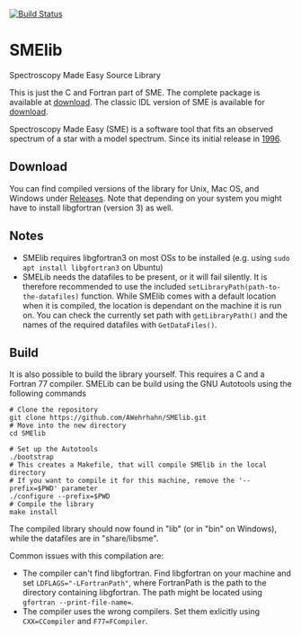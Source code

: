 [![Build Status](https://travis-ci.com/AWehrhahn/SMElib.svg?branch=master)](https://travis-ci.com/AWehrhahn/SMElib)

# SMElib
Spectroscopy Made Easy Source Library

This is just the C and Fortran part of SME. The complete package is available at [download](https://github.com/AWehrhahn/SME). The classic IDL version of SME is available for [download](http://www.stsci.edu/~valenti/sme.html).

Spectroscopy Made Easy (SME) is a software tool that fits an observed
spectrum of a star with a model spectrum. Since its initial release in
[1996](http://adsabs.harvard.edu/abs/1996A%26AS..118..595V).

## Download
You can find compiled versions of the library for Unix, Mac OS, and Windows under [Releases](https://github.com/AWehrhahn/SMElib/releases).
Note that depending on your system you might have to install libgfortran (version 3) as well.

## Notes
 - SMElib requires libgfortran3 on most OSs to be installed (e.g. using `sudo apt install libgfortran3` on Ubuntu)
 - SMELib needs the datafiles to be present, or it will fail silently. It is therefore recommended to use the included `setLibraryPath(path-to-the-datafiles)` function. While SMElib comes with a default location when it is compiled, the location is dependant on the machine it is run on. You can check the currently set path with `getLibraryPath()` and the names of the required datafiles with `GetDataFiles()`.

## Build
It is also possible to build the library yourself. This requires a C and a Fortran 77 compiler.
SMELib can be build using the GNU Autotools using the following commands
```
# Clone the repository
git clone https://github.com/AWehrhahn/SMElib.git
# Move into the new directory
cd SMElib

# Set up the Autotools
./bootstrap
# This creates a Makefile, that will compile SMElib in the local directory
# If you want to compile it for this machine, remove the '--prefix=$PWD' parameter
./configure --prefix=$PWD
# Compile the library
make install
```
The compiled library should now found in "lib" (or in "bin" on Windows), while the datafiles are in "share/libsme".

Common issues with this compilation are:
  - The compiler can't find libgfortran. Find libgfortran on your machine and set `LDFLAGS="-LFortranPath"`, where FortranPath is the path to the directory containing libgfortran. The path might be located using `gfortran --print-file-name=`.
  - The compiler uses the wrong compilers. Set them exlicitly using `CXX=CCompiler` and `F77=FCompiler`.
